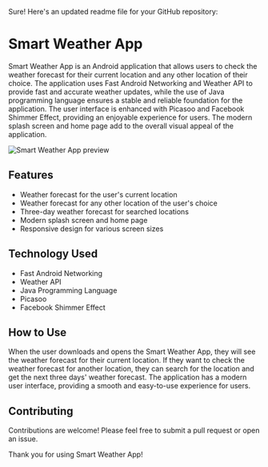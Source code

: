 Sure! Here's an updated readme file for your GitHub repository:

# Smart Weather App

Smart Weather App is an Android application that allows users to check the weather forecast for their current location and any other location of their choice. The application uses Fast Android Networking and Weather API to provide fast and accurate weather updates, while the use of Java programming language ensures a stable and reliable foundation for the application. The user interface is enhanced with Picasoo and Facebook Shimmer Effect, providing an enjoyable experience for users. The modern splash screen and home page add to the overall visual appeal of the application.

![Smart Weather App preview](https://user-images.githubusercontent.com/89797141/185447958-30d3bf40-b768-42d0-aadd-876b39e6edc3.jpg)

## Features

- Weather forecast for the user's current location
- Weather forecast for any other location of the user's choice
- Three-day weather forecast for searched locations
- Modern splash screen and home page
- Responsive design for various screen sizes

## Technology Used

- Fast Android Networking
- Weather API
- Java Programming Language
- Picasoo
- Facebook Shimmer Effect



## How to Use

When the user downloads and opens the Smart Weather App, they will see the weather forecast for their current location. If they want to check the weather forecast for another location, they can search for the location and get the next three days' weather forecast. The application has a modern user interface, providing a smooth and easy-to-use experience for users.



## Contributing

Contributions are welcome! Please feel free to submit a pull request or open an issue.



Thank you for using Smart Weather App!
